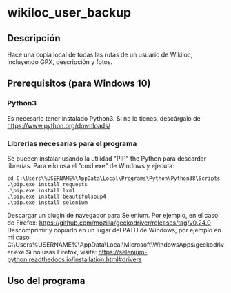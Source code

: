 # wikiloc_user_backup
## Descripción
Hace una copia local de todas las rutas de un usuario de Wikiloc, incluyendo GPX, descripción y fotos. 
## Prerequisitos (para Windows 10)
### Python3
Es necesario tener instalado Python3. Si no lo tienes, descárgalo de https://www.python.org/downloads/
### Librerías necesarias para el programa
Se pueden instalar usando la utilidad "PIP" the Python para descardar librerías. Para ello usa el "cmd.exe" de Windows y ejecuta: 

```
cd C:\Users\%USERNAME%\AppData\Local\Programs\Python\Python38\Scripts
.\pip.exe install requests
.\pip.exe install lxml
.\pip.exe install beautifulsoup4
.\pip.exe install selenium
```
Descargar un plugin de navegador para Selenium. Por ejemplo, en el caso de Firefox: https://github.com/mozilla/geckodriver/releases/tag/v0.24.0
Descomprimir y copiarlo en un lugar del PATH de Windows, por ejemplo en mi caso C:\Users\%USERNAME%\AppData\Local\Microsoft\WindowsApps\geckodriver.exe
Si no usas Firefox, visita: https://selenium-python.readthedocs.io/installation.html#drivers



## Uso del programa

